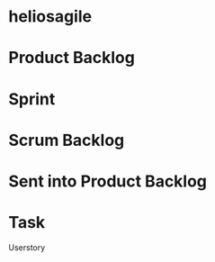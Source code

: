 # heliosagile

<h1>Product Backlog</h1>
<h1>Sprint</h1>
<h1>Scrum Backlog</h1>

# Sent into Product Backlog

<h1>Task</h1>
<p>Userstory</p>